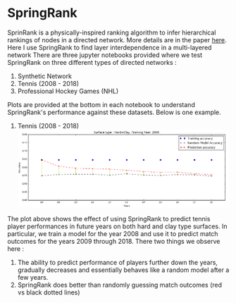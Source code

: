 # SpringRank
SprinRank is a physically-inspired ranking algorithm to infer hierarchical rankings of nodes in a directed network. More details are in the paper [here](https://arxiv.org/abs/1709.09002).
Here I use SpringRank to find layer interdependence in a multi-layered network
There are three jupyter notebooks provided where we test SpringRank on three different types of directed networks :
1. Synthetic Network
2. Tennis (2008 - 2018)
3. Professional Hockey Games (NHL)

Plots are provided at the bottom in each notebook to understand SpringRank's performance against these datasets. Below is one example.

1. Tennis (2008 - 2018)
![tennis](https://github.com/DixitPatel/SpringRank/blob/master/data/tennis.png)

The plot above shows the effect of using SpringRank to predict tennis player performances in future years on both hard and clay type surfaces. In particular, we train a model for the year 2008 and use it to predict match outcomes for the years 2009 through 2018.
There two things we observe here :
1. The ability to predict performance of players further down the years, gradually decreases and essentially behaves like a random model after a few years.
2. SpringRank does better than randomly guessing match outcomes  (red vs black dotted lines)


